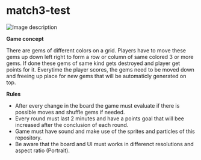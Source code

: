 # match3-test

![Image description](https://raw.githubusercontent.com/PlayKids/match3-test/master/ComboGif.gif?token=ACIXP4ZNFQ7AM6LNNIJRYE262VS2G)

**Game concept**

There are gems of different colors on a grid. Players have to move these gems up down left right to form a row or column of same colored 3 or more gems. If done these gems of same kind gets destroyed and player get points for it. Everytime the player scores, the gems need to be moved down and freeing up place for new gems that will be automaticly generated on top.

**Rules**

- After every change in the board the game must evaluate if there is possible moves and shuffle gems if needed.
- Every round must last 2 minutes and have a points goal that will bee increased after the conclusion of each round.
- Game must have sound and make use of the sprites and particles of this repository. 
- Be aware that the board and UI must works in differenct resolutions and aspect ratio (Portrait). 
